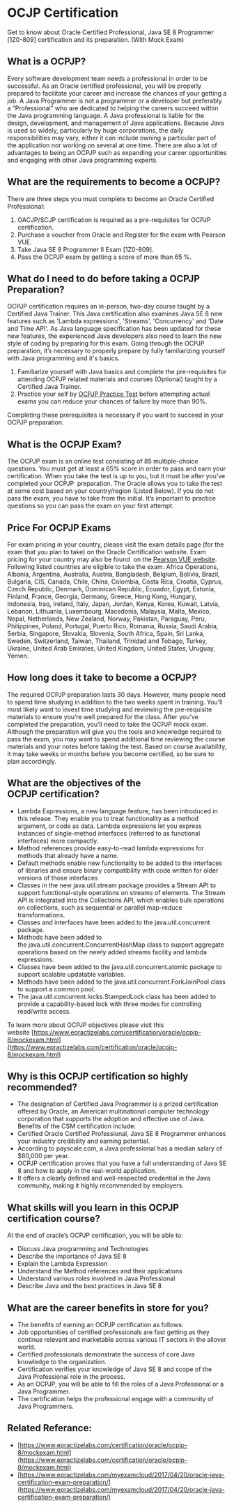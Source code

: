 # OCJP Certification
Get to know about Oracle Certified Professional, Java SE 8 Programmer [1Z0-809] certification and its preparation. (With Mock Exam)

## **What is a OCPJP?**

Every software development team needs a professional in order to be successful. As an Oracle certified professional, you will be properly prepared to facilitate your career and increase the chances of your getting a job. A Java Programmer is not a programmer or a developer but preferably a “Professional” who are dedicated to helping the careers succeed within the Java programming language. A Java professional is liable for the design, development, and management of Java applications. Because Java is used so widely, particularly by huge corporations, the daily responsibilities may vary, either it can include owning a particular part of the application nor working on several at one time. There are also a lot of advantages to being an OCPJP such as expanding your career opportunities and engaging with other Java programming experts.

## **What are the requirements to become a OCPJP?**

There are three steps you must complete to become an Oracle Certified Professional:

1.  OACJP/SCJP certification is required as a pre-requisites for OCPJP certification.
2.  Purchase a voucher from Oracle and Register for the exam with Pearson VUE.
3.  Take Java SE 8 Programmer II Exam [1Z0-809].
4.  Pass the OCPJP exam by getting a score of more than 65 %.

## **What do I need to do before taking a OCPJP Preparation?**

OCPJP certification requires an in-person, two-day course taught by a Certified Java Trainer. This Java certification also examines Java SE 8 new features such as 'Lambda expressions', 'Streams', 'Concurrency' and 'Date and Time API'. As Java language specification has been updated for these new features, the experienced Java developers also need to learn the new style of coding by preparing for this exam. Going through the OCPJP preparation, it’s necessary to properly prepare by fully familiarizing yourself with Java programming and it's basics.

1.  Familiarize yourself with Java basics and complete the pre-requisites for attending OCPJP related materials and courses (Optional) taught by a Certified Java Trainer.
2.  Practice your self by [OCPJP Practice Test](https://www.myexamcloud.com/onlineexam/viewStudyPlan.html?s=O5/EGGvcbdo=) before attempting actual exams you can reduce your chances of failure by more than 90%.

Completing these prerequisites is necessary if you want to succeed in your OCPJP preparation.

## **What is the OCPJP Exam?**

The OCPJP exam is an online test consisting of 85 multiple-choice questions. You must get at least a 65% score in order to pass and earn your certification. When you take the test is up to you, but it must be after you’ve completed your OCPJP  preparation. The Oracle allows you to take the test at some cost based on your country/region (Listed Below). If you do not pass the exam, you have to take from the initial. It’s important to practice questions so you can pass the exam on your first attempt.

## **Price For OCPJP Exams**

For exam pricing in your country, please visit the exam details page (for the exam that you plan to take) on the Oracle Certification website. Exam pricing for your country may also be found  on the [Pearson VUE website](http://www.pearsonvue.com/oracle). Following listed countries are eligible to take the exam. Africa Operations, Albania, Argentina, Australia, Austria, Bangladesh, Belgium, Bolivia, Brazil, Bulgaria, CIS, Canada, Chile, China, Colombia, Costa Rica, Croatia, Cyprus, Czech Republic, Denmark, Dominican Republic, Ecuador, Egypt, Estonia, Finland, France, Georgia, Germany, Greece, Hong Kong, Hungary, Indonesia, Iraq, Ireland, Italy, Japan, Jordan, Kenya, Korea, Kuwait, Latvia, Lebanon, Lithuania, Luxembourg, Macedonia, Malaysia, Malta, Mexico, Nepal, Netherlands, New Zealand, Norway, Pakistan, Paraguay, Peru, Philippines, Poland, Portugal, Puerto Rico, Romania, Russia, Saudi Arabia, Serbia, Singapore, Slovakia, Slovenia, South Africa, Spain, Sri Lanka, Sweden, Switzerland, Taiwan, Thailand, Trinidad and Tobago, Turkey, Ukraine, United Arab Emirates, United Kingdom, United States, Uruguay, Yemen.

## **How long does it take to become a OCPJP?**

The required OCPJP preparation lasts 30 days. However, many people need to spend time studying in addition to the two weeks spent in training. You’ll most likely want to invest time studying and reviewing the pre-requisite materials to ensure you’re well prepared for the class. After you’ve completed the preparation, you’ll need to take the OCPJP mock exam. Although the preparation will give you the tools and knowledge required to pass the exam, you may want to spend additional time reviewing the course materials and your notes before taking the test. Based on course availability, it may take weeks or months before you become certified, so be sure to plan accordingly.

## **What are the objectives of the OCPJP certification?**

*   Lambda Expressions, a new language feature, has been introduced in this release. They enable you to treat functionality as a method argument, or code as data. Lambda expressions let you express instances of single-method interfaces (referred to as functional interfaces) more compactly.
*   Method references provide easy-to-read lambda expressions for methods that already have a name.
*   Default methods enable new functionality to be added to the interfaces of libraries and ensure binary compatibility with code written for older versions of those interfaces
*   Classes in the new java.util.stream package provides a Stream API to support functional-style operations on streams of elements. The Stream API is integrated into the Collections API, which enables bulk operations on collections, such as sequential or parallel map-reduce transformations.
*   Classes and interfaces have been added to the java.util.concurrent package.
*   Methods have been added to the java.util.concurrent.ConcurrentHashMap class to support aggregate operations based on the newly added streams facility and lambda expressions.
*   Classes have been added to the java.util.concurrent.atomic package to support scalable updatable variables.
*   Methods have been added to the java.util.concurrent.ForkJoinPool class to support a common pool.
*   The java.util.concurrent.locks.StampedLock class has been added to provide a capability-based lock with three modes for controlling read/write access.

To learn more about OCPJP objectives please visit this website [https://www.epractizelabs.com/certification/oracle/ocpjp-8/mockexam.html](https://www.epractizelabs.com/certification/oracle/ocpjp-8/mockexam.html)

## **Why is this OCPJP certification so highly recommended?**

*   The designation of Certified Java Programmer is a prized certification offered by Oracle, an American multinational computer technology corporation that supports the adoption and effective use of Java. Benefits of the CSM certification include:
*   Certified Oracle Certified Professional, Java SE 8 Programmer enhances your industry credibility and earning potential.
*   According to payscale.com, a Java professional has a median salary of $80,000 per year.
*   OCPJP certification proves that you have a full understanding of Java SE 8 and how to apply in the real-world application.
*   It offers a clearly defined and well-respected credential in the Java community, making it highly recommended by employers.

## **What skills will you learn in this OCPJP certification course?**

At the end of oracle’s OCPJP certification, you will be able to:

*   Discuss Java programming and Technologies
*   Describe the importance of Java SE 8
*   Explain the Lambda Expression
*   Understand the Method references and their applications
*   Understand various roles involved in Java Professional
*   Describe Java and the best practices in Java SE 8

## What are the career benefits in store for you?

*   The benefits of earning an OCPJP certification as follows:
*   Job opportunities of certified professionals are fast getting as they continue relevant and marketable across various IT sectors in the allover world.
*   Certified professionals demonstrate the success of core Java knowledge to the organization.
*   Certification verifies your knowledge of Java SE 8 and scope of the Java Professional role in the process.
*   As an OCPJP, you will be able to fill the roles of a Java Professional or a Java Programmer.
*   The certification helps the professional engage with a community of Java Programmers.

## **Related Referance:**

*   [https://www.epractizelabs.com/certification/oracle/ocpjp-8/mockexam.html](https://www.epractizelabs.com/certification/oracle/ocpjp-8/mockexam.html)
*   [https://www.epractizelabs.com/myexamcloud/2017/04/20/oracle-java-certification-exam-preparation/](https://www.epractizelabs.com/myexamcloud/2017/04/20/oracle-java-certification-exam-preparation/)
